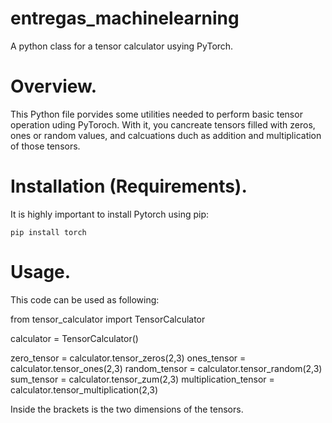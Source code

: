 # entregas_machinelearning

A python class for a tensor calculator usying PyTorch.

# Overview.
This Python file porvides some utilities needed to perform basic tensor operation uding PyToroch.
With it, you cancreate tensors filled with zeros, ones or random values, and calcuations duch as addition and multiplication of those tensors.

# Installation (Requirements).
It is highly important to install Pytorch using pip:

    pip install torch

# Usage.
This code can be used as following:

  from tensor_calculator import TensorCalculator

  calculator = TensorCalculator()

  zero_tensor = calculator.tensor_zeros(2,3)
  ones_tensor = calculator.tensor_ones(2,3)
  random_tensor = calculator.tensor_random(2,3)
  sum_tensor = calculator.tensor_zum(2,3)
  multiplication_tensor = calculator.tensor_multiplication(2,3)

Inside the brackets is the two dimensions of the tensors.
